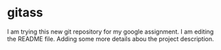 # gitass
I am trying this new git repository for my google assignment.
I am editing the README file. Adding some more details abou the project description.

